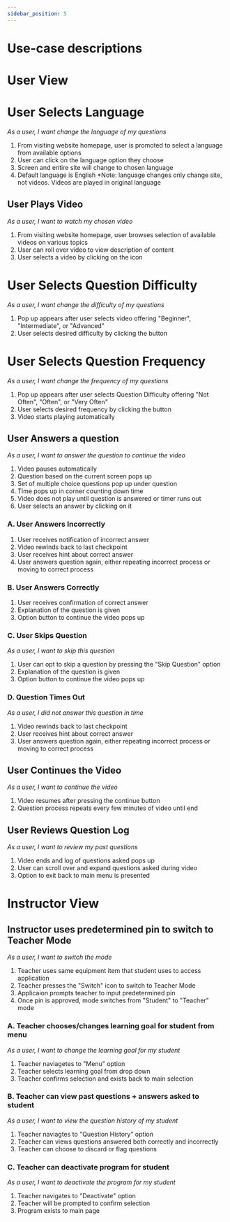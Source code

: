 ```yaml
---
sidebar_position: 5
---
```

# Use-case descriptions

# User View

# User Selects Language
*As a user, I want change the language of my questions*
1. From visiting website homepage, user is promoted to select a language from available options
2. User can click on the language option they choose
3. Screen and entire site will change to chosen language
4. Default language is English
*Note: language changes only change site, not videos. Videos are played in original language

## User Plays Video
*As a user, I want to watch my chosen video*
1. From visiting website homepage, user browses selection of available videos on various topics
2. User can roll over video to view description of content
3. User selects a video by clicking on the icon

# User Selects Question Difficulty
*As a user, I want change the difficulty of my questions*
1. Pop up appears after user selects video offering "Beginner", "Intermediate", or "Advanced"
2. User selects desired difficulty by clicking the button

# User Selects Question Frequency
*As a user, I want change the frequency of my questions*
1. Pop up appears after user selects Question Difficulty offering "Not Often", "Often", or "Very Often"
2. User selects desired frequency by clicking the button
3. Video starts playing automatically

## User Answers a question
*As a user, I want to answer the question to continue the video*
1. Video pauses automatically
2. Question based on the current screen pops up
3. Set of multiple choice questions pop up under question
4. Time pops up in corner counting down time
5. Video does not play until question is answered or timer runs out
6. User selects an answer by clicking on it

### A. User Answers Incorrectly
1. User receives notification of incorrect answer
2. Video rewinds back to last checkpoint
2. User receives hint about correct answer
3. User answers question again, either repeating incorrect process or moving to correct process

### B. User Answers Correctly
1. User receives confirmation of correct answer
2. Explanation of the question is given
3. Option button to continue the video pops up

### C. User Skips Question
*As a user, I want to skip this question*
1. User can opt to skip a question by pressing the "Skip Question" option
2. Explanation of the question is given
3. Option button to continue the video pops up

### D. Question Times Out
*As a user, I did not answer this question in time*
1. Video rewinds back to last checkpoint
2. User receives hint about correct answer
3. User answers question again, either repeating incorrect process or moving to correct process

## User Continues the Video
*As a user, I want to continue the video*
1. Video resumes after pressing the continue button
2. Question process repeats every few minutes of video until end

## User Reviews Question Log
*As a user, I want to review my past questions*
1. Video ends and log of questions asked pops up 
2. User can scroll over and expand questions asked during video
3. Option to exit back to main menu is presented

# Instructor View
## Instructor uses predetermined pin to switch to Teacher Mode
*As a user, I want to switch the mode*
1. Teacher uses same equipment item that student uses to access application
2. Teacher presses the "Switch" icon to switch to Teacher Mode
3. Applicaion prompts teacher to input predetermined pin
4. Once pin is approved, mode switches from "Student" to "Teacher" mode

### A. Teacher chooses/changes learning goal for student from menu
*As a user, I want to change the learning goal for my student*
1. Teacher naviagetes to "Menu" option
2. Teacher selects learning goal from drop down
3. Teacher confirms selection and exists back to main selection

### B. Teacher can view past questions + answers asked to student
*As a user, I want to view the question history of my student*
1. Teacher naviagtes to "Question History" option
2. Teacher can views questions answered both correctly and incorrectly
3. Teacher can choose to discard or flag questions 

### C. Teacher can deactivate program for student
*As a user, I want to deactivate the program for my student*
1. Teacher navigates to "Deactivate" option
2. Teacher will be prompted to confirm selection
3. Program exists to main page

